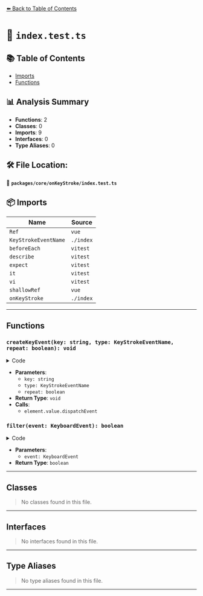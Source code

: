 [⬅️ Back to Table of Contents](../../../index.md)

# 📄 `index.test.ts`

## 📚 Table of Contents

- [Imports](#imports)
- [Functions](#functions)

## 📊 Analysis Summary

- **Functions**: 2
- **Classes**: 0
- **Imports**: 9
- **Interfaces**: 0
- **Type Aliases**: 0

## 🛠️ File Location:
📂 **`packages/core/onKeyStroke/index.test.ts`**

## 📦 Imports

| Name | Source |
|------|--------|
| `Ref` | `vue` |
| `KeyStrokeEventName` | `./index` |
| `beforeEach` | `vitest` |
| `describe` | `vitest` |
| `expect` | `vitest` |
| `it` | `vitest` |
| `vi` | `vitest` |
| `shallowRef` | `vue` |
| `onKeyStroke` | `./index` |


---

## Functions

### `createKeyEvent(key: string, type: KeyStrokeEventName, repeat: boolean): void`

<details><summary>Code</summary>

```ts
function createKeyEvent(key: string, type: KeyStrokeEventName, repeat = false) {
    const ev = new KeyboardEvent(type, { key, repeat })
    element.value.dispatchEvent(ev)
  }
```
</details>

- **Parameters**:
  - `key: string`
  - `type: KeyStrokeEventName`
  - `repeat: boolean`
- **Return Type**: `void`
- **Calls**:
  - `element.value.dispatchEvent`
### `filter(event: KeyboardEvent): boolean`

<details><summary>Code</summary>

```ts
(event: KeyboardEvent) => {
      return event.key === 'A'
    }
```
</details>

- **Parameters**:
  - `event: KeyboardEvent`
- **Return Type**: `boolean`

---

## Classes

> No classes found in this file.


---

## Interfaces

> No interfaces found in this file.


---

## Type Aliases

> No type aliases found in this file.


---